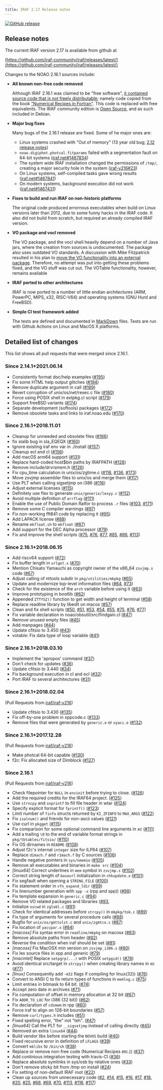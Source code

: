 ```yaml
---
title: IRAF 2.17 Release notes
---
```


[![GitHub release](https://img.shields.io/github/release/iraf-community/iraf.svg)](https://github.com/iraf-community/iraf/releases/latest)

## Release notes

The current IRAF version 2.17 is available from github at

[https://github.com/iraf-community/iraf/releases/latest/](https://github.com/iraf-community/iraf/releases/latest/)

Changes to the NOAO 2.16.1 sources include:

* __All known non-free code removed__

    Although IRAF 2.16.1 was claimed to be "free software", [it contained
    source code that is not freely distributable](iraf-v216/license-problems);
    namely code copied from the book ["Numerical Recipes in Fortran"](http://numerical.recipes/).
    This code is replaced with free equivalents. The IRAF community edition is
    [Open Source](https://opensource.org/docs/osd), and as such included in
    Debian.

* __Major bug fixes__

  Many bugs of the 2.16.1 release are fixed. Some of he major ones are:
  
   - Linux systems crashed with "Out of memory" (13 year old bug;
     [2.12 release notes](https://github.com/iraf-community/iraf/blob/9590f4/doc/notes.v212#L1065-L1075))
   - `noao.digiphot.photcal.fitparams` failed with a segmentation
     fault on 64-bit systems
     ([iraf.net#1467834](https://iraf.net/forum/viewtopic.php?showtopic=1467834))
   - The system wide IRAF installation changed the permissions of
     `/tmp/`, creating a major security hole in the system
     ([iraf-v216#23](https://iraf-community.github.io/iraf-v216/issues/23))
   - On Linux systems, self-compiled tasks gave wrong results
     ([iraf.net#1467841](https://iraf.net/forum/viewtopic.php?showtopic=1467841))
   - On modern systems, background execution did not work
     ([iraf.net#1467431](https://iraf.net/forum/viewtopic.php?showtopic=1467431))

* __Fixes to build and run IRAF on non-historic platforms__

  The original code produced errornous executables when build on Linux
  versions later than 2012, due to some funny hacks in the IRAF
  code. It also did not build from scratch, but required an already
  compiled IRAF version.

* __VO package and vocl removed__

    The VO package, and the vocl shell heavily depend on a number of
    Java jars, where the creation from sources is undocumented. The
    package also uses outdated VO standards. A discussion with Mike
    Fitzpatrick resulted in his plan to [move the VO functionality
    into an external package](iraf-v216/issues/90).
    Therefore, no attempt was put into getting these problems fixed,
    and the VO stuff was cut out.  The VOTable functionality, however,
    remains available

* __IRAF ported to other architectures__

    IRAF is now ported to a number of little endian architectures
    (ARM, PowerPC, MIPS, x32, RISC-V64) and operating systems (GNU Hurd and
    FreeBSD).

* __Simple CI test framework added__

    The tests are defined and documented in
    [MarkDown](https://github.com/iraf-community/iraf/blob/main/test/README.md)
    files. Tests are run with Github Actions on Linux and MacOS X platforms.

## Detailed list of changes

This list shows all pull requests that were merged since 2.16.1.

### Since 2.14.1+2021.06.14

* Consistently format doc/help examples
  ([#195](https://github.com/iraf-community/iraf/pull/195))
* Fix some HTML help output glitches
  ([#194](https://github.com/iraf-community/iraf/pull/194))
* Remove duplicate argument in call
  ([#189](https://github.com/iraf-community/iraf/pull/189))
* Revert corruption of unix/os/net/rexec.c file
  ([#180](https://github.com/iraf-community/iraf/pull/180))
* Force using POSIX shell in extpkg.cl script
  ([#179](https://github.com/iraf-community/iraf/pull/179))
* Support freeBSD variants
  ([#174](https://github.com/iraf-community/iraf/pull/174))
* Separate development (softools) packages
  ([#172](https://github.com/iraf-community/iraf/pull/172))
* Remove obsolete tasks and links to iraf.noao.edu
  ([#170](https://github.com/iraf-community/iraf/pull/170))


### Since 2.16.1+2018.11.01

 * Cleanup for unneeded and obsolete files
   ([#166](https://github.com/iraf-community/iraf/pull/166))
 * fix slalib bug in sla_EQEQX
   ([#160](https://github.com/iraf-community/iraf/pull/160))
 * Ignore existing iraf env var in ./install
   ([#157](https://github.com/iraf-community/iraf/pull/157))
 * Cleanup ecl and cl
   ([#156](https://github.com/iraf-community/iraf/pull/156))
 * Add macOS arm64 support
   ([#131](https://github.com/iraf-community/iraf/pull/131))
 * Replace hard-coded host$bin paths by IRAFPATH
   ([#128](https://github.com/iraf-community/iraf/pull/128))
 * Remove include/drvrsmem.h
   ([#126](https://github.com/iraf-community/iraf/pull/126))
 * Fix cpu_time calculation in unix/os/zgtime.c
   ([#118](https://github.com/iraf-community/iraf/pull/118),
    [#136](https://github.com/iraf-community/iraf/pull/136),
    [#173](https://github.com/iraf-community/iraf/pull/173))
 * Move zsvjmp assembler files to unix/os and merge them
   ([#117](https://github.com/iraf-community/iraf/pull/117))
 * Use PLT when calling sigsetjmp on i386
   ([#116](https://github.com/iraf-community/iraf/pull/116))
 * Adjust external licenses
   ([#115](https://github.com/iraf-community/iraf/pull/115))
 * Definitely use flex to generate `unix/generix/lexyy.c`
   ([#112](https://github.com/iraf-community/iraf/pull/112))
 * Avoid multiple definition of `errflag`
   ([#111](https://github.com/iraf-community/iraf/pull/111))
 * Enable the use of Public Domain Ratfor to process `.r` files
   ([#103](https://github.com/iraf-community/iraf/pull/103),
    [#171](https://github.com/iraf-community/iraf/pull/171))
 * Remove some C compiler warnings
   ([#97](https://github.com/iraf-community/iraf/pull/97))
 * Fix non-working fft841 code by replacing it
   ([#95](https://github.com/iraf-community/iraf/pull/95))
 * Add LAPACK license
   ([#88](https://github.com/iraf-community/iraf/pull/88))
 * Rename `mkfloat.sh` to `mkfloat`
   ([#87](https://github.com/iraf-community/iraf/pull/87))
 * Add support for the DEC Alpha processor
   ([#79](https://github.com/iraf-community/iraf/pull/79))
 * Fix and improve the shell scripts
   ([#75](https://github.com/iraf-community/iraf/pull/75),
    [#76](https://github.com/iraf-community/iraf/pull/76),
    [#77](https://github.com/iraf-community/iraf/pull/77),
    [#85](https://github.com/iraf-community/iraf/pull/85),
    [#86](https://github.com/iraf-community/iraf/pull/86),
    [#113](https://github.com/iraf-community/iraf/pull/113))


### Since 2.16.1+2018.06.15

* Add riscv64 support
  ([#72](https://github.com/iraf-community/iraf/pull/72))
* Fix buffer length in `urlget.x`
  ([#70](https://github.com/iraf-community/iraf/pull/70))
* Mention Chisato Yamauchi as copyright owner of the x86_64 `zsvjmp.s` code
  ([#67](https://github.com/iraf-community/iraf/pull/67))
* Adjust calling of nttools subdir in `pkg/utilities/mkpkg`
  ([#65](https://github.com/iraf-community/iraf/pull/65))
* Update and modernize top-level information files
  ([#64](https://github.com/iraf-community/iraf/pull/64),
   [#73](https://github.com/iraf-community/iraf/pull/73))
* Check for the existence of the `arch` variable before using it
  ([#63](https://github.com/iraf-community/iraf/pull/63))
* Improve prototyping in bootlib
  ([#62](https://github.com/iraf-community/iraf/pull/62))
* Appended `ZTTYSZ()` function to get width and height of terminal
  ([#58](https://github.com/iraf-community/iraf/pull/58))
* Replace readline library by libedit on macos
  ([#57](https://github.com/iraf-community/iraf/pull/57))
* Clean and fix shell scripts
  ([#50](https://github.com/iraf-community/iraf/pull/50),
   [#51](https://github.com/iraf-community/iraf/pull/51),
   [#53](https://github.com/iraf-community/iraf/pull/53),
   [#54](https://github.com/iraf-community/iraf/pull/54),
   [#55](https://github.com/iraf-community/iraf/pull/55),
   [#75](https://github.com/iraf-community/iraf/pull/75),
   [#76](https://github.com/iraf-community/iraf/pull/76),
   [#77](https://github.com/iraf-community/iraf/pull/77))
* Fix variable declaration in noao/obsutil/src/findgain.cl
  ([#47](https://github.com/iraf-community/iraf/pull/47))
* Remove unused empty files
  ([#45](https://github.com/iraf-community/iraf/pull/45))
* Add manpages
  ([#44](https://github.com/iraf-community/iraf/pull/44))
* Update cfitsio to 3.450
  ([#43](https://github.com/iraf-community/iraf/pull/43))
* votable: Fix data type of loop variable
  ([#41](https://github.com/iraf-community/iraf/pull/41))


### Since 2.16.1+2018.03.10

* Implement the 'apropos' command
  ([#37](https://github.com/iraf-community/iraf/pull/37))
* Don't check for updates
  ([#36](https://github.com/iraf-community/iraf/pull/36))
* Update cfitsio to 3.440
  ([#34](https://github.com/iraf-community/iraf/pull/34))
* Fix background execution in cl and ecl
  ([#32](https://github.com/iraf-community/iraf/pull/32))
* Port IRAF to several architectures
  ([#31](https://github.com/iraf-community/iraf/pull/31))
  

### Since 2.16.1+2018.02.04

(Pull Requests from
[iraf/iraf-v216](iraf-v216))

* Update cfitsio to 3.430
  ([#135](iraf-v216/issues/135))
* Fix off-by-one problem in xppcode.c
  ([#133](iraf-v216/issues/133))
* Remove files that were generated by `generic.e` or `xyacc.e`
  ([#132](iraf-v216/issues/132))

### Since 2.16.1+2017.12.28

(Pull Requests from
[iraf/iraf-v216](iraf-v216))

* Make photcal 64-bit capable
  ([#130](iraf-v216/issues/130))
* f2c: Fix allocated size of Dimblock
  ([#127](iraf-v216/issues/127))

### Since 2.16.1

(Pull Requests from
[iraf/iraf-v216](iraf-v216))

* Check filepointer for `NULL` in `envinit` before trying to close.
  ([#126](iraf-v216/issues/126))
* Add the required credits for the IRAF64 project.
  ([#125](iraf-v216/issues/125))
* Use `strncpy` and `snprintf` to fill file header in wtar
  ([#124](iraf-v216/issues/124))
* Specify explicit format for `fprintf()`
  ([#123](iraf-v216/issues/123))
* Limit number of `finfo` structs returned by `KI_ZFINFO` to `MAX_ARGS`
  ([#122](iraf-v216/issues/122))
* Fix `isalnum()` and friends for non-ascii values
  ([#121](iraf-v216/issues/121))
* Use curl in `pkgget`
  ([#115](iraf-v216/issues/115))
* Fix comparison for some optional command line arguments in xc
  ([#111](iraf-v216/issues/111))
* Add a trailing `\0` to the end of variable format strings in `pkg/tbtables/fitsio/`
  ([#110](iraf-v216/issues/110))
* Fix OS dirnames in `README`
  ([#108](iraf-v216/issues/108))
* Adjust f2c's internal `integer` size for ILP64
  ([#107](iraf-v216/issues/107))
* Replace `d1mach.f` and `r1mach.f` by C sources
  ([#106](iraf-v216/issues/106))
* Handle negative pointers in `sys/nmemio`
  ([#105](iraf-v216/issues/105))
* Remove all executables and binaries in `make src`
  ([#104](iraf-v216/issues/104))
* _[linux64]_ Correct underlines in `mem` symbol in `zsvjmp.s`
  ([#102](iraf-v216/issues/102))
* Correct string length of `baseurl` initialization in `chkupdate.x`
  ([#101](iraf-v216/issues/101))
* Fix segfault when opening a `STRING_FILE`
  ([#100](iraf-v216/issues/100))
* Fix statement order in `vfn_expand_ldir`
  ([#99](iraf-v216/issues/99))
* Fix linenumber generation with `xpp -x` (rpp and spp))
  ([#98](iraf-v216/issues/98))
* Fix template expansion in `generic.c`
  ([#94](iraf-v216/issues/94))
* Remove VO related packages and libraries
  ([#93](iraf-v216/issues/93),
* Initialize `oscwd` in `zglobl.c`
  ([#91](iraf-v216/issues/91))
* Check for identical addresses before `strcpy()` in `mkpkg/tok.c`
  ([#89](iraf-v216/issues/89))
* Fix type of arguments for several procedure calls
  ([#88](iraf-v216/issues/88))
* Bugfix for `unix/os/gmttolst.c` and `unix/zgmtco.c`
  ([#87](iraf-v216/issues/87))
* Fix location of `yaccpar.x`
  ([#84](iraf-v216/issues/84))
* _[macosx]_ Fix syntax error in `readline/mkpkg` on macosx
  ([#83](iraf-v216/issues/83))
* Remove absolute paths from header
  ([#82](iraf-v216/issues/82))
* Reverse the condition when iraf should be set
  ([#81](iraf-v216/issues/81))
* _[macosx]_ Fix MacOSX min version on `zsvjmp_i386.s`
  ([#80](iraf-v216/issues/80))
* Fix lex source files in xpp and generic
  ([#79](iraf-v216/issues/79))
* _[macintel]_ Replace `setpgrp(...)` with POSIX `setpgid()`
  ([#78](iraf-v216/issues/78))
* Avoid identical src/target in `strcpy()` when creating library names in xc
  ([#77](iraf-v216/issues/77))
* _[linux]_ Consequently add `-m32` flags if compiling for linux(32))
  ([#76](iraf-v216/issues/76))
* Convert to ANSI C to fix return types of functions in `memlog.c`
  ([#75](iraf-v216/issues/75))
* Limit entries in bitmask to 64 bit.
  ([#74](iraf-v216/issues/74))
* Accept zero date in archives
  ([#71](iraf-v216/issues/71))
* Fix computation of offset in memory allocation at 32 bit
  ([#67](iraf-v216/issues/67))
* Fix `ADDR_TO_LOC` for i386 (32 bit))
  ([#62](iraf-v216/issues/62))
* Fix declaration of `cdsmem` in rpp
  ([#60](iraf-v216/issues/60))
* Force iraf to align on 128-bit boundaries
  ([#57](iraf-v216/issues/57))
* Remove `curl/types.h` includes
  ([#51](iraf-v216/issues/51))
* Fixed spelling error, "the" not "teh".
  ([#47](iraf-v216/issues/47))
* _[linux64]_ Call the PLT for `__sigsetjmp` instead of calling directly
  ([#45](iraf-v216/issues/45))
* Removed an extra `linux64`
  ([#44](iraf-v216/issues/44))
* Build vendor libs before starting the `NOVOS` build
  ([#40](iraf-v216/issues/40))
* Fixed recursive error in definition of `LFLAGS`
  ([#39](iraf-v216/issues/39))
* Convert `mklibs` to `/bin/sh`
  ([#38](iraf-v216/issues/38))
* Replace or remove non-free code (Numerical Recipes etc.))
  ([#37](iraf-v216/issues/37))
* Add continious integration testing with travis-CI
  ([#36](iraf-v216/issues/36))
* Replace absolute symlinks in sys/osb by relative ones
  ([#33](iraf-v216/issues/33))
* Don't remove sticky bit from /tmp on install
  ([#24](iraf-v216/issues/24))
* Fix setting of non-default IRAF root
  ([#22](iraf-v216/issues/22))
* Clean up sources from unnecessary code
  ([#2](iraf-v216/issues/2),
  [#14](iraf-v216/issues/14),
  [#15](iraf-v216/issues/15),
  [#16](iraf-v216/issues/16),
  [#17](iraf-v216/issues/17),
  [#18](iraf-v216/issues/18),
  [#20](iraf-v216/issues/20),
  [#25](iraf-v216/issues/25),
  [#68](iraf-v216/issues/68),
  [#69](iraf-v216/issues/69),
  [#70](iraf-v216/issues/70),
  [#113](iraf-v216/issues/113),
  [#116](iraf-v216/issues/116),
  [#117](iraf-v216/issues/117))
  
